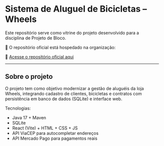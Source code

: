 # Sistema de Aluguel de Bicicletas – Wheels

Este repositório serve como vitrine do projeto desenvolvido para a disciplina de Projeto de Bloco.

📍 O repositório oficial está hospedado na organização:

🔗 [Acesse o repositório oficial aqui](https://github.com/wheelsdev)

---

## Sobre o projeto

O projeto tem como objetivo modernizar a gestão de aluguéis da loja Wheels, integrando cadastro de clientes, bicicletas e contratos com persistência em banco de dados (SQLite) e interface web.

Tecnologias:
- Java 17 + Maven
- SQLite
- React (Vite) + HTML + CSS + JS
- API ViaCEP para autocompletar endereços
- API Mercado Pago para pagamentos reais

